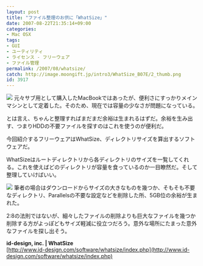 ```yaml
---
layout: post
title: "ファイル整理のお供に「WhatSize」"
date: 2007-08-22T21:35:14+09:00
categories:
- Mac OSX
tags: 
- GUI
- ユーティリティ
- ライセンス - フリーウェア
- ファイル管理
permalink: /2007/08/whatsize/
catch: http://image.moongift.jp/intro3/WhatSize_B07E/2_thumb.png
id: 3917
---
```

[![](http://image.moongift.jp/intro3/WhatSize_B07E/1_thumb1.png)](http://image.moongift.jp/intro3/WhatSize_B07E/13.png) 元々サブ用として購入したMacBookではあったが、便利さにすっかりメインマシンとして定着した。そのため、現在では容量の少なさが問題になっている。   
  
とは言え、ちゃんと整理すればまだまだ余裕は生まれるはずだ。余裕を生み出す、つまりHDDの不要ファイルを探すのはこれを使うのが便利だ。   
  
今回紹介するフリーウェアはWhatSize、ディレクトリサイズを算出するソフトウェアだ。   
  
<!--more-->  
  
WhatSizeはルートディレクトリから各ディレクトリのサイズを一覧してくれる。これを使えばどのディレクトリが容量を食っているのか一目瞭然だ。そして整理していけばいい。   
  
[![](http://image.moongift.jp/intro3/WhatSize_B07E/2_thumb.png)](http://image.moongift.jp/intro3/WhatSize_B07E/22.png) 筆者の場合はダウンロードからサイズの大きなものを幾つか、そもそも不要なディレクトリ、Parallelsの不要な設定などを削除した所、5GB位の余裕が生まれた。   
  
2:8の法則ではないが、細々したファイルの削除よりも巨大なファイルを幾つか削除する方がよっぽどもサイズ軽減に役立つだろう。意外な場所にたまった意外なファイルを探し出そう。   
  
**id-design, inc. | WhatSize**  
[http://www.id-design.com/software/whatsize/index.php](http://www.id-design.com/software/whatsize/index.php)